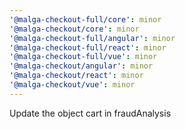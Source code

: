 ```yaml
---
'@malga-checkout-full/core': minor
'@malga-checkout/core': minor
'@malga-checkout-full/angular': minor
'@malga-checkout-full/react': minor
'@malga-checkout-full/vue': minor
'@malga-checkout/angular': minor
'@malga-checkout/react': minor
'@malga-checkout/vue': minor
---
```


Update the object cart in fraudAnalysis
